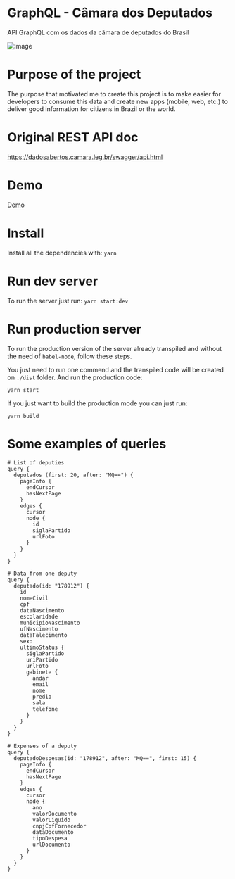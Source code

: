 # GraphQL - Câmara dos Deputados
API GraphQL com os dados da câmara de deputados do Brasil

![image](https://user-images.githubusercontent.com/3718366/56861149-31060600-6996-11e9-9f8b-1e6a2b3043e2.png)

# Purpose of the project

The purpose that motivated me to create this project is to make easier for developers to consume this data and create
new apps (mobile, web, etc.) to deliver good information for citizens in Brazil or the world.

# Original REST API doc

https://dadosabertos.camara.leg.br/swagger/api.html

# Demo

[Demo](https://graphql-camara-deputados.herokuapp.com/)

# Install

Install all the dependencies with: `yarn`

# Run dev server

To run the server just run: `yarn start:dev`

# Run production server

To run the production version of the server already transpiled and without the need of `babel-node`, follow these steps.

You just need to run one commend and the transpiled code will be created on `./dist` folder. And run the production code:

```
yarn start
```

If you just want to build the production mode you can just run:

```
yarn build
```

# Some examples of queries

```
# List of deputies
query {
  deputados (first: 20, after: "MQ==") {
    pageInfo {
      endCursor
      hasNextPage
    }
    edges {
      cursor
      node {
        id
        siglaPartido
        urlFoto
      }
    }
  }
}
```

```
# Data from one deputy
query {
  deputado(id: "178912") {
    id
    nomeCivil
    cpf
    dataNascimento
    escolaridade
    municipioNascimento
    ufNascimento
    dataFalecimento
    sexo
    ultimoStatus {
      siglaPartido
      uriPartido
      urlFoto
      gabinete {
        andar
        email
        nome
        predio
        sala
        telefone
      }
    }
  }
}
```

```
# Expenses of a deputy
query {
  deputadoDespesas(id: "178912", after: "MQ==", first: 15) {
    pageInfo {
      endCursor
      hasNextPage
    }
    edges {
      cursor
      node {
        ano
        valorDocumento
        valorLiquido
        cnpjCpfFornecedor
        dataDocumento
        tipoDespesa
        urlDocumento
      }
    }
  }
}
```

